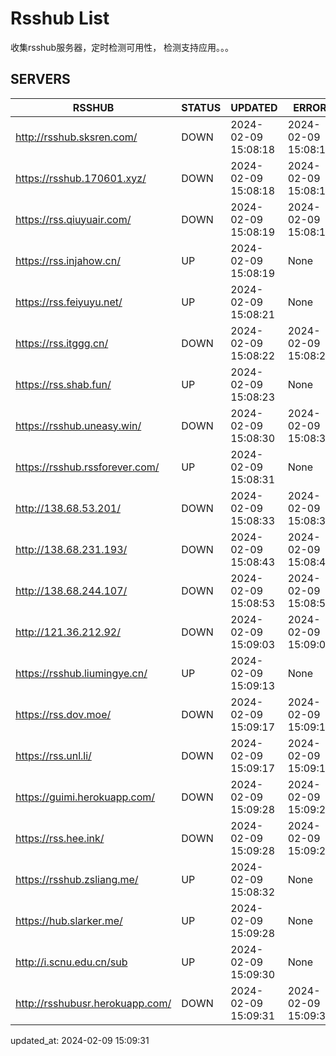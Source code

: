 # Rsshub List

收集rsshub服务器，定时检测可用性， 检测支持应用。。。


## SERVERS

|  RSSHUB   | STATUS  | UPDATED  | ERROR  | TWITTER |  
|  ----  | ----  | ----  | ----  | ---- |  
| http://rsshub.sksren.com/ | DOWN | 2024-02-09 15:08:18 | 2024-02-09 15:08:18 |  
| https://rsshub.170601.xyz/ | DOWN | 2024-02-09 15:08:18 | 2024-02-09 15:08:18 |  
| https://rss.qiuyuair.com/ | DOWN | 2024-02-09 15:08:19 | 2024-02-09 15:08:19 |  
| https://rss.injahow.cn/ | UP | 2024-02-09 15:08:19 | None ||  
| https://rss.feiyuyu.net/ | UP | 2024-02-09 15:08:21 | None ||  
| https://rss.itggg.cn/ | DOWN | 2024-02-09 15:08:22 | 2024-02-09 15:08:22 |  
| https://rss.shab.fun/ | UP | 2024-02-09 15:08:23 | None ||  
| https://rsshub.uneasy.win/ | DOWN | 2024-02-09 15:08:30 | 2024-02-09 15:08:30 |  
| https://rsshub.rssforever.com/ | UP | 2024-02-09 15:08:31 | None ||  
| http://138.68.53.201/ | DOWN | 2024-02-09 15:08:33 | 2024-02-09 15:08:33 |  
| http://138.68.231.193/ | DOWN | 2024-02-09 15:08:43 | 2024-02-09 15:08:43 |  
| http://138.68.244.107/ | DOWN | 2024-02-09 15:08:53 | 2024-02-09 15:08:53 |  
| http://121.36.212.92/ | DOWN | 2024-02-09 15:09:03 | 2024-02-09 15:09:03 |  
| https://rsshub.liumingye.cn/ | UP | 2024-02-09 15:09:13 | None ||  
| https://rss.dov.moe/ | DOWN | 2024-02-09 15:09:17 | 2024-02-09 15:09:17 |  
| https://rss.unl.li/ | DOWN | 2024-02-09 15:09:17 | 2024-02-09 15:09:17 |  
| https://guimi.herokuapp.com/ | DOWN | 2024-02-09 15:09:28 | 2024-02-09 15:09:28 |  
| https://rss.hee.ink/ | DOWN | 2024-02-09 15:09:28 | 2024-02-09 15:09:28 |  
| https://rsshub.zsliang.me/ | UP | 2024-02-09 15:08:32 | None |OK|  
| https://hub.slarker.me/ | UP | 2024-02-09 15:09:28 | None ||  
| http://i.scnu.edu.cn/sub | UP | 2024-02-09 15:09:30 | None ||  
| http://rsshubusr.herokuapp.com/ | DOWN | 2024-02-09 15:09:31 | 2024-02-09 15:09:31 |  
  

updated_at: 2024-02-09 15:09:31  
